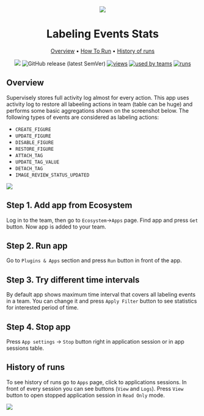 <div align="center" markdown>

<img src="https://i.imgur.com/Z112V53.png"/>

# Labeling Events Stats

<p align="center">

  <a href="#Overview">Overview</a> •
  <a href="#How-To-Run">How To Run</a> •
  <a href="#History-Of-Runs">History of runs</a>
</p>

[![](https://img.shields.io/badge/slack-chat-green.svg?logo=slack)](https://supervise.ly/slack)
![GitHub release (latest SemVer)](https://img.shields.io/github/v/release/supervisely-ecosystem/labeling-events-stats)
[![views](https://app.supervise.ly/public/api/v3/ecosystem.counters?repo=supervisely-ecosystem/labeling-events-stats&counter=views&label=views)](https://supervise.ly)
[![used by teams](https://app.supervise.ly/public/api/v3/ecosystem.counters?repo=supervisely-ecosystem/labeling-events-stats&counter=downloads&label=used%20by%20teams)](https://supervise.ly)
[![runs](https://app.supervise.ly/public/api/v3/ecosystem.counters?repo=supervisely-ecosystem/labeling-events-stats&counter=runs&label=runs&123)](https://supervise.ly)

</div>

## Overview

Supervisely stores full activity log almost for every action. This app uses activity log to restore all labeeling actions in team (table can be huge) and performs some basic aggregations shown on the screenshot below. The following types of events are considered as labeling actions:

- `CREATE_FIGURE`
- `UPDATE_FIGURE`
- `DISABLE_FIGURE`
- `RESTORE_FIGURE`
- `ATTACH_TAG`
- `UPDATE_TAG_VALUE`
- `DETACH_TAG`
- `IMAGE_REVIEW_STATUS_UPDATED` 


<img src="https://i.imgur.com/HRCbXpl.png"/>



## Step 1. Add app from Ecosystem
Log in to the team, then go to `Ecosystem`->`Apps` page. Find app and press `Get` button. Now app is added to your team.

## Step 2. Run app

Go to `Plugins & Apps` section and press `Run` button in front of the app.

## Step 3. Try different time intervals

By default app shows maximum time interval that covers all labeling events in a team. You can change it and press `Apply Filter` button to see statistics for interested period of time. 

## Step 4. Stop app

Press `App settings` -> `Stop` button right in application session or in app sessions table.

## History of runs

To see history of runs go to `Apps` page, click to applications sessions. In front of every session you can see buttons (`View` and `Logs`). Press `View` button to open stopped application session in `Read Only` mode.

<img src="https://i.imgur.com/T4tgaJV.png"/>
